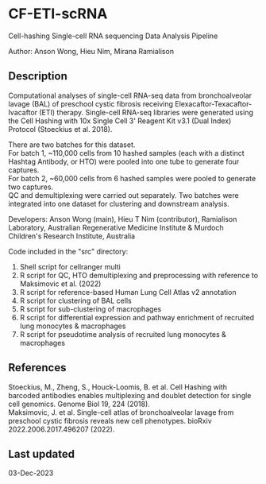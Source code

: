 # CF-ETI-scRNA
Cell-hashing Single-cell RNA sequencing Data Analysis Pipeline

Author: Anson Wong, Hieu Nim, Mirana Ramialison

## Description
Computational analyses of single-cell RNA-seq data from bronchoalveolar lavage (BAL) of preschool cystic fibrosis receiving Elexacaftor-Texacaftor-Ivacaftor (ETI) therapy.
Single-cell RNA-seq libraries were generated using the Cell Hashing with 10x Single Cell 3' Reagent Kit v3.1 (Dual Index) Protocol (Stoeckius et al. 2018).  
  
There are two batches for this dataset.  
For batch 1, ~110,000 cells from 10 hashed samples (each with a distinct Hashtag Antibody, or HTO) were pooled into one tube to generate four captures.  
For batch 2, ~60,000 cells from 6 hashed samples were pooled to generate two captures.  
QC and demultiplexing were carried out separately. Two batches were integrated into one dataset for clustering and downstream analysis.  
  
Developers: Anson Wong (main), Hieu T Nim (contributor), Ramialison Laboratory, Australian Regenerative Medicine Institute & Murdoch Children's Research Institute, Australia  

Code included in the "src" directory:  
1. Shell script for cellranger multi  
2. R script for QC, HTO demultiplexing and preprocessing with reference to Maksimovic et al. (2022)
3. R script for reference-based Human Lung Cell Atlas v2 annotation
4. R script for clustering of BAL cells
5. R script for sub-clustering of macrophages
6. R script for differential expression and pathway enrichment of recruited lung monocytes & macrophages
7. R script for pseudotime analysis of recruited lung monocytes & macrophages  

## References
Stoeckius, M., Zheng, S., Houck-Loomis, B. et al. Cell Hashing with barcoded antibodies enables multiplexing and doublet detection for single cell genomics. Genome Biol 19, 224 (2018).  
Maksimovic, J. et al. Single-cell atlas of bronchoalveolar lavage from preschool cystic fibrosis reveals new cell phenotypes. bioRxiv 2022.2006.2017.496207 (2022).

## Last updated
03-Dec-2023
